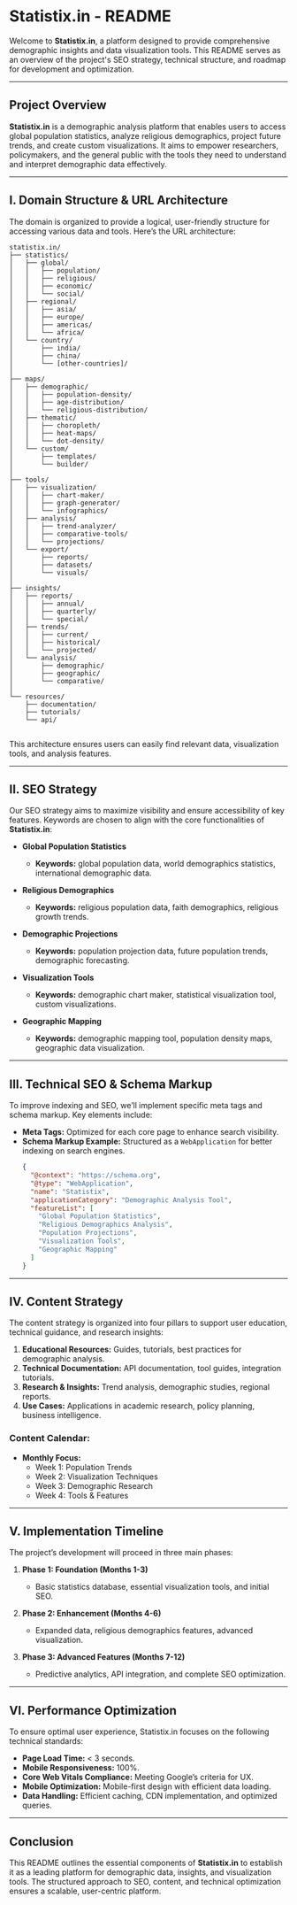 # **Statistix.in - README**

Welcome to **Statistix.in**, a platform designed to provide comprehensive demographic insights and data visualization tools. This README serves as an overview of the project's SEO strategy, technical structure, and roadmap for development and optimization.

---

## **Project Overview**

**Statistix.in** is a demographic analysis platform that enables users to access global population statistics, analyze religious demographics, project future trends, and create custom visualizations. It aims to empower researchers, policymakers, and the general public with the tools they need to understand and interpret demographic data effectively.

---

## **I. Domain Structure & URL Architecture**

The domain is organized to provide a logical, user-friendly structure for accessing various data and tools. Here’s the URL architecture:

```plaintext
statistix.in/
├── statistics/
│   ├── global/
│   │   ├── population/
│   │   ├── religious/
│   │   ├── economic/
│   │   └── social/
│   ├── regional/
│   │   ├── asia/
│   │   ├── europe/
│   │   ├── americas/
│   │   └── africa/
│   └── country/
│       ├── india/
│       ├── china/
│       └── [other-countries]/
│
├── maps/
│   ├── demographic/
│   │   ├── population-density/
│   │   ├── age-distribution/
│   │   └── religious-distribution/
│   ├── thematic/
│   │   ├── choropleth/
│   │   ├── heat-maps/
│   │   └── dot-density/
│   └── custom/
│       ├── templates/
│       └── builder/
│
├── tools/
│   ├── visualization/
│   │   ├── chart-maker/
│   │   ├── graph-generator/
│   │   └── infographics/
│   ├── analysis/
│   │   ├── trend-analyzer/
│   │   ├── comparative-tools/
│   │   └── projections/
│   └── export/
│       ├── reports/
│       ├── datasets/
│       └── visuals/
│
├── insights/
│   ├── reports/
│   │   ├── annual/
│   │   ├── quarterly/
│   │   └── special/
│   ├── trends/
│   │   ├── current/
│   │   ├── historical/
│   │   └── projected/
│   └── analysis/
│       ├── demographic/
│       ├── geographic/
│       └── comparative/
│
└── resources/
    ├── documentation/
    ├── tutorials/
    └── api/
    
```

This architecture ensures users can easily find relevant data, visualization tools, and analysis features.

---

## **II. SEO Strategy**

Our SEO strategy aims to maximize visibility and ensure accessibility of key features. Keywords are chosen to align with the core functionalities of **Statistix.in**:

- **Global Population Statistics**  
   - **Keywords:** global population data, world demographics statistics, international demographic data.

- **Religious Demographics**  
   - **Keywords:** religious population data, faith demographics, religious growth trends.

- **Demographic Projections**  
   - **Keywords:** population projection data, future population trends, demographic forecasting.

- **Visualization Tools**  
   - **Keywords:** demographic chart maker, statistical visualization tool, custom visualizations.

- **Geographic Mapping**  
   - **Keywords:** demographic mapping tool, population density maps, geographic data visualization.

---

## **III. Technical SEO & Schema Markup**

To improve indexing and SEO, we’ll implement specific meta tags and schema markup. Key elements include:

- **Meta Tags:** Optimized for each core page to enhance search visibility.
- **Schema Markup Example:** Structured as a `WebApplication` for better indexing on search engines.
   ```json
   {
     "@context": "https://schema.org",
     "@type": "WebApplication",
     "name": "Statistix",
     "applicationCategory": "Demographic Analysis Tool",
     "featureList": [
       "Global Population Statistics",
       "Religious Demographics Analysis",
       "Population Projections",
       "Visualization Tools",
       "Geographic Mapping"
     ]
   }
   ```

---

## **IV. Content Strategy**

The content strategy is organized into four pillars to support user education, technical guidance, and research insights:

1. **Educational Resources:** Guides, tutorials, best practices for demographic analysis.
2. **Technical Documentation:** API documentation, tool guides, integration tutorials.
3. **Research & Insights:** Trend analysis, demographic studies, regional reports.
4. **Use Cases:** Applications in academic research, policy planning, business intelligence.

### **Content Calendar:**
- **Monthly Focus:**  
   - Week 1: Population Trends  
   - Week 2: Visualization Techniques  
   - Week 3: Demographic Research  
   - Week 4: Tools & Features  

---

## **V. Implementation Timeline**

The project’s development will proceed in three main phases:

1. **Phase 1: Foundation (Months 1-3)**
   - Basic statistics database, essential visualization tools, and initial SEO.
   
2. **Phase 2: Enhancement (Months 4-6)**
   - Expanded data, religious demographics features, advanced visualization.

3. **Phase 3: Advanced Features (Months 7-12)**
   - Predictive analytics, API integration, and complete SEO optimization.

---

## **VI. Performance Optimization**

To ensure optimal user experience, Statistix.in focuses on the following technical standards:

- **Page Load Time:** < 3 seconds.
- **Mobile Responsiveness:** 100%.
- **Core Web Vitals Compliance:** Meeting Google’s criteria for UX.
- **Mobile Optimization:** Mobile-first design with efficient data loading.
- **Data Handling:** Efficient caching, CDN implementation, and optimized queries.

---

## **Conclusion**

This README outlines the essential components of **Statistix.in** to establish it as a leading platform for demographic data, insights, and visualization tools. The structured approach to SEO, content, and technical optimization ensures a scalable, user-centric platform.